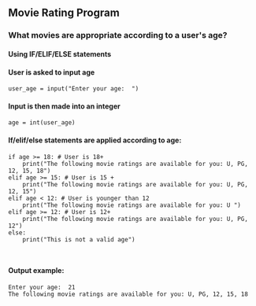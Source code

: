 ## Movie Rating Program

### What movies are appropriate according to a user's age?

####  Using IF/ELIF/ELSE statements

#### User is asked to input age

```
user_age = input("Enter your age:  ")

```
#### Input is then made into an integer

```
age = int(user_age)
```
#### If/elif/else statements are applied according to age:

```
if age >= 18: # User is 18+
    print("The following movie ratings are available for you: U, PG, 12, 15, 18")
elif age >= 15: # User is 15 +
    print("The following movie ratings are available for you: U, PG, 12, 15")
elif age < 12: # User is younger than 12 
    print("The following movie ratings are available for you: U ")
elif age >= 12: # User is 12+
    print("The following movie ratings are available for you: U, PG, 12")
else:
    print("This is not a valid age")



```

#### Output example:
```
Enter your age:  21
The following movie ratings are available for you: U, PG, 12, 15, 18

```

